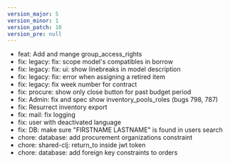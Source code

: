 ```yaml
---
version_major: 5
version_minor: 1
version_patch: 10
version_pre: null
---
```


- feat: Add and mange group_access_rights
- fix: legacy: fix: scope model's compatibles in borrow
- fix: legacy: fix: ui: show linebreaks in model description
- fix: legacy: fix: error when assigning a retired item
- fix: legacy: fix week number for contract
- fix: procure: show only close button for past budget period
- fix: Admin: fix and spec show inventory_pools_roles (bugs 798, 787)
- fix: Resurrect inventory export
- fix: mail: fix logging
- fix: user with deactivated language
- fix: DB: make sure "FIRSTNAME LASTNAME" is found in users search
- chore: database: add procurement organizations constraint
- chore: shared-clj: return_to inside jwt token
- chore: database: add foreign key constraints to orders

